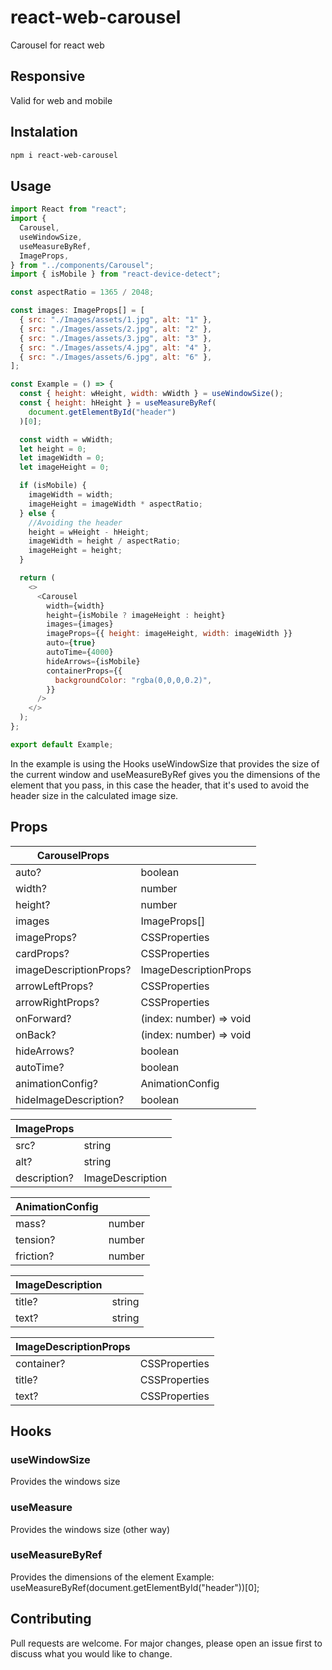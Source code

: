 # react-web-carousel
Carousel for react web

## Responsive
Valid for web and mobile

## Instalation
```bash
npm i react-web-carousel
```

## Usage

```javascript
import React from "react";
import {
  Carousel,
  useWindowSize,
  useMeasureByRef,
  ImageProps,
} from "../components/Carousel";
import { isMobile } from "react-device-detect";

const aspectRatio = 1365 / 2048;

const images: ImageProps[] = [
  { src: "./Images/assets/1.jpg", alt: "1" },
  { src: "./Images/assets/2.jpg", alt: "2" },
  { src: "./Images/assets/3.jpg", alt: "3" },
  { src: "./Images/assets/4.jpg", alt: "4" },
  { src: "./Images/assets/6.jpg", alt: "6" },
];

const Example = () => {
  const { height: wHeight, width: wWidth } = useWindowSize();
  const { height: hHeight } = useMeasureByRef(
    document.getElementById("header")
  )[0];

  const width = wWidth;
  let height = 0;
  let imageWidth = 0;
  let imageHeight = 0;

  if (isMobile) {
    imageWidth = width;
    imageHeight = imageWidth * aspectRatio;
  } else {
    //Avoiding the header
    height = wHeight - hHeight;
    imageWidth = height / aspectRatio;
    imageHeight = height;
  }

  return (
    <>
      <Carousel
        width={width}
        height={isMobile ? imageHeight : height}
        images={images}
        imageProps={{ height: imageHeight, width: imageWidth }}
        auto={true}
        autoTime={4000}
        hideArrows={isMobile}
        containerProps={{
          backgroundColor: "rgba(0,0,0,0.2)",
        }}
      />
    </>
  );
};

export default Example;

```

In the example is using the Hooks useWindowSize that provides the size of the current window and useMeasureByRef gives you the dimensions of the element that you pass, in this case the header, that it's used to avoid the header size in the calculated image size.


## Props

| CarouselProps | |
| ------------- | ------------- |
| auto?  | boolean  |
| width?  | number  |
| height?  | number  |
| images  | ImageProps[]  |
| imageProps?  | CSSProperties  |
| cardProps?  | CSSProperties  |
| imageDescriptionProps?  | ImageDescriptionProps  |
| arrowLeftProps?  | CSSProperties  |
| arrowRightProps?  | CSSProperties  |
| onForward?  | (index: number) => void  |
| onBack?  | (index: number) => void  |
| hideArrows?  | boolean  |
| autoTime?  | boolean  |
| animationConfig?  | AnimationConfig  |
| hideImageDescription?  | boolean  |


| ImageProps | |
| ------------- | ------------- |
| src?  | string  |
| alt?  | string  |
| description?  | ImageDescription  |


| AnimationConfig | |
| ------------- | ------------- |
| mass?  | number  |
| tension?  | number  |
| friction?  | number  |


| ImageDescription | |
| ------------- | ------------- |
| title?  | string  |
| text?  | string  |

| ImageDescriptionProps | |
| ------------- | ------------- |
| container?  | CSSProperties  |
| title?  | CSSProperties  |
| text?  | CSSProperties  |


## Hooks

### useWindowSize ###

Provides the windows size

### useMeasure ###

Provides the windows size (other way)

### useMeasureByRef ###

Provides the dimensions of the element
Example: useMeasureByRef(document.getElementById("header"))[0];


## Contributing
Pull requests are welcome. For major changes, please open an issue first to discuss what you would like to change.

